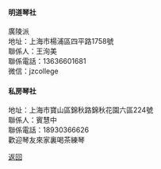 

#### 明道琴社
廣陵派  
地址：上海市楊浦區四平路1758號  
聯係人：王洵美  
聯係電話：13636601681  
微信：jzcollege


#### 私房琴社

地址：上海市寶山區錦秋路錦秋花園六區224號  
聯係人：賓慧中  
聯係電話：18930366626  
歡迎琴友來家裏喝茶練琴  

[返回](China.md)
